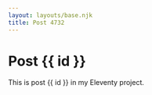 ```yaml
---
layout: layouts/base.njk
title: Post 4732
---
```


# Post {{ id }}

This is post {{ id }} in my Eleventy project.
